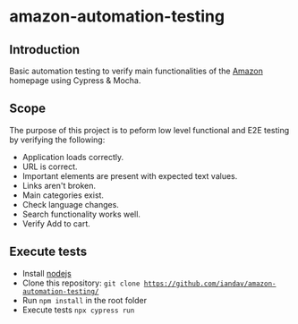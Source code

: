 # amazon-automation-testing

## Introduction
Basic automation testing to verify main functionalities of the [Amazon](https://www.amazon.com/-/es/) homepage using Cypress & Mocha. 

## Scope
The purpose of this project is to peform low level functional and E2E testing by verifying the following:
- Application loads correctly.
- URL is correct.
- Important elements are present with expected text values.
- Links aren't broken.
- Main categories exist.
- Check language changes.
- Search functionality works well.
- Verify Add to cart.

## Execute tests
- Install [nodejs](https://nodejs.org)
- Clone this repository: <code>git clone https://github.com/iandav/amazon-automation-testing/</code>
- Run <code>npm install</code> in the root folder
- Execute tests <code>npx cypress run</code>
